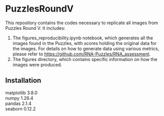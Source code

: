 # PuzzlesRoundV

This repository contains the codes necessary to replicate all images from Puzzles Round V. It includes:

1. The figures_reproducibility.ipynb notebook, which generates all the images found in the Puzzles, with scores holding the original data for the images. For details on how to generate data using various metrics, please refer to https://github.com/RNA-Puzzles/RNA_assessment.
2. The figures directory, which contains specific information on how the images were produced.

## Installation
matplotlib                3.8.0   
numpy                     1.26.4    
pandas                    2.1.4  
seaborn                   0.12.2     
